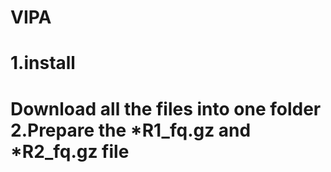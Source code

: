 # VIPA
1.install
=
Download all the files into one folder
2.Prepare the *R1_fq.gz and *R2_fq.gz file
=
